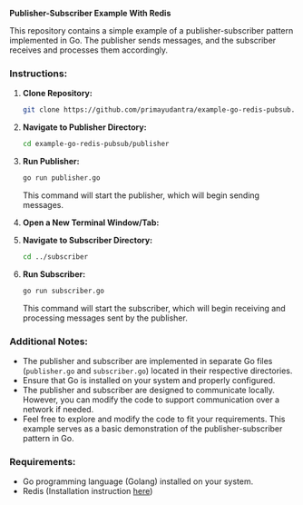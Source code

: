 **Publisher-Subscriber Example With Redis**

This repository contains a simple example of a publisher-subscriber pattern implemented in Go. The publisher sends messages, and the subscriber receives and processes them accordingly.

### Instructions:

1. **Clone Repository:**
   ```bash
   git clone https://github.com/primayudantra/example-go-redis-pubsub.git
   ```

2. **Navigate to Publisher Directory:**
   ```bash
   cd example-go-redis-pubsub/publisher
   ```

3. **Run Publisher:**
   ```bash
   go run publisher.go
   ```
   This command will start the publisher, which will begin sending messages.

4. **Open a New Terminal Window/Tab:**

5. **Navigate to Subscriber Directory:**
   ```bash
   cd ../subscriber
   ```

6. **Run Subscriber:**
   ```bash
   go run subscriber.go
   ```
   This command will start the subscriber, which will begin receiving and processing messages sent by the publisher.

### Additional Notes:

- The publisher and subscriber are implemented in separate Go files (`publisher.go` and `subscriber.go`) located in their respective directories.
- Ensure that Go is installed on your system and properly configured.
- The publisher and subscriber are designed to communicate locally. However, you can modify the code to support communication over a network if needed.
- Feel free to explore and modify the code to fit your requirements. This example serves as a basic demonstration of the publisher-subscriber pattern in Go.

### Requirements:

- Go programming language (Golang) installed on your system.
- Redis (Installation instruction [here](https://redis.io/docs/latest/operate/oss_and_stack/install/install-redis/))
